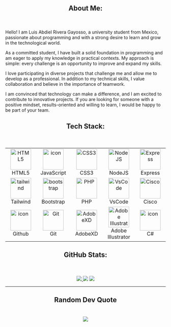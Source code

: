 <h2 align="center"> About Me:</h2>

###

<br clear="both" />

<p>
Hello! I am Luis Abdiel Rivera Gayosso, a university student from Mexico, passionate about programming and with a strong desire to learn and grow in the technological world.

As a committed student, I have built a solid foundation in programming and am eager to apply my knowledge in practical contexts. My approach is simple: every challenge is an opportunity to improve and expand my skills.

I love participating in diverse projects that challenge me and allow me to develop as a professional. In addition to my technical skills, I value collaboration and believe in the importance of teamwork.

I am convinced that technology can make a difference, and I am excited to contribute to innovative projects. If you are looking for someone with a positive mindset, results-oriented and willing to learn, I would be happy to be part of your team.
</p>

<h2 align="center">Tech Stack:</h2>

###

<br clear="both" />

<table align="center">
  <tr>
    <td align="center" width="128">
      <img
        src="https://skillicons.dev/icons?i=html"
        width="65"
        height="65"
        alt="HTML5" />
      <br />HTML5
    </td>
    <td align="center" width="128">
      <img
        src="https://techstack-generator.vercel.app/js-icon.svg"
        alt="icon"
        width="65"
        height="65" />
      <br />JavaScript
    </td>
    <td align="center" width="128">
      <img
        src="https://skillicons.dev/icons?i=css"
        width="65"
        height="65"
        alt="CSS3" />
      <br />CSS3
    </td>
    <td align="center" width="128">
      <img
        src="https://skillicons.dev/icons?i=nodejs"
        width="65"
        height="65"
        alt="NodeJS" />
      <br />NodeJS
    </td>
    <td align="center" width="128">
      <img
        src="https://skillicons.dev/icons?i=express"
        width="65"
        height="65"
        alt="Express" />
      <br />Express
    </td>
  </tr>
  <tr>
    <td align="center" width="128">
      <img
        src="https://skillicons.dev/icons?i=tailwind"
        width="65"
        height="65"
        alt="tailwind" />
      <br />Tailwind
    </td>
    <td align="center" width="128">
      <img
        src="https://skillicons.dev/icons?i=bootstrap"
        width="65"
        height="65"
        alt="bootstrap" />
        <br />Bootstrap
    </td>
    <td align="center" width="128">
      <img
      src="https://skillicons.dev/icons?i=php"
      width="65"
      height="65"
        alt="PHP" />
      <br />PHP
    </td>
    <td align="center" width="128">
      <img
        src="https://skillicons.dev/icons?i=vscode"
        width="65"
        height="65"
        alt="VsCode" />
      <br />VsCode
    </td>
    <td align="center" width="128">
      <img
        src="https://upload.wikimedia.org/wikipedia/commons/3/3c/Cisco_logo.svg"
        width="65"
        height="65"
        alt="Cisco" />
      <br />Cisco
    </td>
  </tr>
  <tr>
    <td align="center" width="128">
      <img
        src="https://techstack-generator.vercel.app/github-icon.svg"
        alt="icon"
        width="65"
        height="65" />
      <br />Github
    </td>
    <td align="center" width="128">
      <img
        src="https://user-images.githubusercontent.com/25181517/192108372-f71d70ac-7ae6-4c0d-8395-51d8870c2ef0.png"
        width="65"
        height="65"
        alt="Git" />
      <br />Git
    </td>
    <td align="center" width="128">
      <img
        src="https://skillicons.dev/icons?i=xd"
        width="65"
        height="65"
        alt="AdobeXD" />
      <br />AdobeXD
    </td>
    <td align="center" width="128">
      <img
        src="https://skillicons.dev/icons?i=ai"
        width="65"
        height="65"
        alt="Adobe Illustrator" />
      <br />Adobe Illustrator
    </td>
    <td align="center" width="128">
      <img
        src="https://techstack-generator.vercel.app/csharp-icon.svg"
        width="65"
        height="65"
        alt="icon" />
      <br />C#
    </td>
  </tr>
</table>

<h2 align="center">GitHub Stats:</h2>

###

<br clear="both" />

<p align="center">
  <a href="https://github.com/LuisAbdielRivera?tab=repositories">
    <img src="https://github-readme-stats.vercel.app/api?username=LuisAbdielRivera&theme=dark&hide_border=true&include_all_commits=false&count_private=false"/>
  </a>
  <a>
    <img src="https://github-readme-stats.vercel.app/api/top-langs/?username=LuisAbdielRivera&theme=dark&hide_border=true&include_all_commits=false&count_private=false&layout=compact"/>
  </a>
  <a href="https://github.com/LuisAbdielRivera?tab=stars">
    <img src="https://github-readme-streak-stats.herokuapp.com/?user=LuisAbdielRivera&theme=dark&hide_border=true"/>
  </a>
</p>

---
<h2 align="center">Random Dev Quote</h2>

###

<br clear="both" />

<div align="center">
  <img src="https://quotes-github-readme.vercel.app/api?type=horizontal&theme=dark" />
</div>

<!-- Proudly created with GPRM ( https://gprm.itsvg.in ) -->
